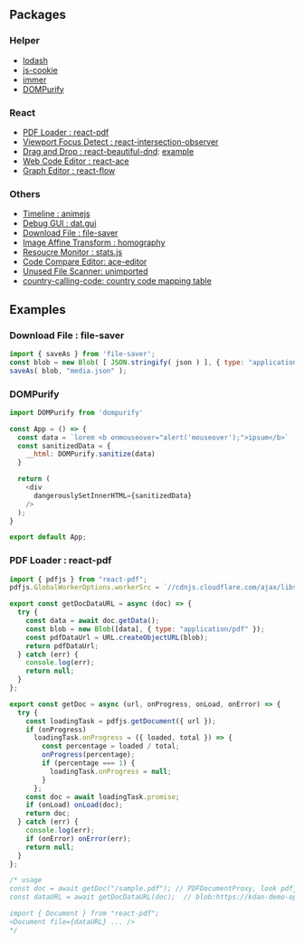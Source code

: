 ## Packages

### Helper
  - [lodash](https://lodash.com/)
  - [js-cookie](https://github.com/js-cookie/js-cookie)
  - [immer](https://github.com/immerjs/immer)
  - [DOMPurify](https://github.com/cure53/DOMPurify)

### React
  - [PDF Loader : react-pdf](https://github.com/diegomura/react-pdf)
  - [Viewport Focus Detect : react-intersection-observer](https://github.com/researchgate/react-intersection-observer)
  - [Drag and Drop : react-beautiful-dnd](https://github.com/atlassian/react-beautiful-dnd): [example](https://codesandbox.io/s/zh2wy)
  - [Web Code Editor : react-ace](https://github.com/securingsincity/react-ace/tree/master)
  - [Graph Editor : react-flow](https://github.com/wbkd/react-flow)

### Others
  - [Timeline : animejs](https://animejs.com/)
  - [Debug GUI : dat.gui](https://github.com/dataarts/dat.gui)
  - [Download File : file-saver](https://github.com/eligrey/FileSaver.js)
  - [Image Affine Transform : homography](https://github.com/Eric-Canas/Homography.js)
  - [Resoucre Monitor : stats.js](https://github.com/mrdoob/stats.js/)
  - [Code Compare Editor: ace-editor](https://github.com/ace-diff/ace-diff)
  - [Unused File Scanner: unimported](https://github.com/smeijer/unimported#example)
  - [country-calling-code: country code mapping table](https://github.com/joonhocho/country-calling-code)

## Examples

### Download File : file-saver

```javascript
import { saveAs } from 'file-saver';
const blob = new Blob( [ JSON.stringify( json ) ], { type: "application/json" } );
saveAs( blob, "media.json" );
```

### DOMPurify

```javascript
import DOMPurify from 'dompurify'

const App = () => {
  const data = `lorem <b onmouseover="alert('mouseover');">ipsum</b>`
  const sanitizedData = {
    __html: DOMPurify.sanitize(data)
  }

  return (
    <div
      dangerouslySetInnerHTML={sanitizedData}
    />
  );
}

export default App;
```

### PDF Loader : react-pdf

```javascript
import { pdfjs } from "react-pdf";
pdfjs.GlobalWorkerOptions.workerSrc = `//cdnjs.cloudflare.com/ajax/libs/pdf.js/${pdfjs.version}/pdf.worker.min.js`;

export const getDocDataURL = async (doc) => {
  try {
    const data = await doc.getData();
    const blob = new Blob([data], { type: "application/pdf" });
    const pdfDataUrl = URL.createObjectURL(blob);
    return pdfDataUrl;
  } catch (err) {
    console.log(err);
    return null;
  }
};

export const getDoc = async (url, onProgress, onLoad, onError) => {
  try {
    const loadingTask = pdfjs.getDocument({ url });
    if (onProgress)
      loadingTask.onProgress = ({ loaded, total }) => {
        const percentage = loaded / total;
        onProgress(percentage);
        if (percentage === 1) {
          loadingTask.onProgress = null;
        }
      };
    const doc = await loadingTask.promise;
    if (onLoad) onLoad(doc);
    return doc;
  } catch (err) {
    console.log(err);
    if (onError) onError(err);
    return null;
  }
};

/* usage
const doc = await getDoc("/sample.pdf"); // PDFDocumentProxy, look pdfjs document for detail.
const dataURL = await getDocDataURL(doc);  // blob:https://kdan-demo-op.dottedsign.com/5c46d654-f02e-4938-97bd-6676451f2c0f

import { Document } from "react-pdf";
<Document file={dataURL} ... />
*/
```
